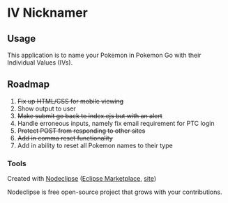 

# IV Nicknamer



## Usage

This application is to name your Pokemon in Pokemon Go with their Individual Values (IVs).


## Roadmap

1. ~~Fix up HTML/CSS for mobile viewing~~
2. Show output to user
3. ~~Make submit go back to index.ejs but with an alert~~
4. Handle erroneous inputs, namely fix email requirement for PTC login
5. ~~Protect POST from responding to other sites~~
6. ~~Add in comma reset functionality~~
7. Add in ability to reset all Pokemon names to their type

### Tools

Created with [Nodeclipse](https://github.com/Nodeclipse/nodeclipse-1)
 ([Eclipse Marketplace](http://marketplace.eclipse.org/content/nodeclipse), [site](http://www.nodeclipse.org))   

Nodeclipse is free open-source project that grows with your contributions.
